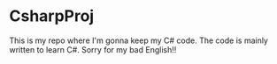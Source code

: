 # CsharpProj

This is my repo where I'm gonna keep my C# code.
The code is mainly written to learn C#.
Sorry for my bad English!!
